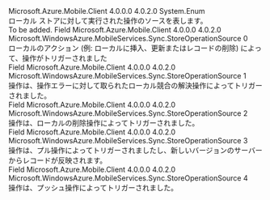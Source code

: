 <Type Name="StoreOperationSource" FullName="Microsoft.WindowsAzure.MobileServices.Sync.StoreOperationSource">
  <TypeSignature Language="C#" Value="public enum StoreOperationSource" />
  <TypeSignature Language="ILAsm" Value=".class public auto ansi sealed StoreOperationSource extends System.Enum" />
  <TypeSignature Language="DocId" Value="T:Microsoft.WindowsAzure.MobileServices.Sync.StoreOperationSource" />
  <TypeSignature Language="VB.NET" Value="Public Enum StoreOperationSource" />
  <TypeSignature Language="F#" Value="type StoreOperationSource = " />
  <AssemblyInfo>
    <AssemblyName>Microsoft.Azure.Mobile.Client</AssemblyName>
    <AssemblyVersion>4.0.0.0</AssemblyVersion>
    <AssemblyVersion>4.0.2.0</AssemblyVersion>
  </AssemblyInfo>
  <Base>
    <BaseTypeName>System.Enum</BaseTypeName>
  </Base>
  <Docs>
    <summary>
            ローカル ストアに対して実行された操作のソースを表します。
            </summary>
    <remarks>To be added.</remarks>
  </Docs>
  <Members>
    <Member MemberName="Local">
      <MemberSignature Language="C#" Value="Local" />
      <MemberSignature Language="ILAsm" Value=".field public static literal valuetype Microsoft.WindowsAzure.MobileServices.Sync.StoreOperationSource Local = int32(0)" />
      <MemberSignature Language="DocId" Value="F:Microsoft.WindowsAzure.MobileServices.Sync.StoreOperationSource.Local" />
      <MemberSignature Language="VB.NET" Value="Local" />
      <MemberSignature Language="F#" Value="Local = 0" Usage="Microsoft.WindowsAzure.MobileServices.Sync.StoreOperationSource.Local" />
      <MemberType>Field</MemberType>
      <AssemblyInfo>
        <AssemblyName>Microsoft.Azure.Mobile.Client</AssemblyName>
        <AssemblyVersion>4.0.0.0</AssemblyVersion>
        <AssemblyVersion>4.0.2.0</AssemblyVersion>
      </AssemblyInfo>
      <ReturnValue>
        <ReturnType>Microsoft.WindowsAzure.MobileServices.Sync.StoreOperationSource</ReturnType>
      </ReturnValue>
      <MemberValue>0</MemberValue>
      <Docs>
        <summary>
            ローカルのアクション (例: ローカルに挿入、更新またはレコードの削除) によって、操作がトリガーされました
            </summary>
      </Docs>
    </Member>
    <Member MemberName="LocalConflictResolution">
      <MemberSignature Language="C#" Value="LocalConflictResolution" />
      <MemberSignature Language="ILAsm" Value=".field public static literal valuetype Microsoft.WindowsAzure.MobileServices.Sync.StoreOperationSource LocalConflictResolution = int32(1)" />
      <MemberSignature Language="DocId" Value="F:Microsoft.WindowsAzure.MobileServices.Sync.StoreOperationSource.LocalConflictResolution" />
      <MemberSignature Language="VB.NET" Value="LocalConflictResolution" />
      <MemberSignature Language="F#" Value="LocalConflictResolution = 1" Usage="Microsoft.WindowsAzure.MobileServices.Sync.StoreOperationSource.LocalConflictResolution" />
      <MemberType>Field</MemberType>
      <AssemblyInfo>
        <AssemblyName>Microsoft.Azure.Mobile.Client</AssemblyName>
        <AssemblyVersion>4.0.0.0</AssemblyVersion>
        <AssemblyVersion>4.0.2.0</AssemblyVersion>
      </AssemblyInfo>
      <ReturnValue>
        <ReturnType>Microsoft.WindowsAzure.MobileServices.Sync.StoreOperationSource</ReturnType>
      </ReturnValue>
      <MemberValue>1</MemberValue>
      <Docs>
        <summary>
            操作は、操作エラーに対して取られたローカル競合の解決操作によってトリガーされました。
            </summary>
      </Docs>
    </Member>
    <Member MemberName="LocalPurge">
      <MemberSignature Language="C#" Value="LocalPurge" />
      <MemberSignature Language="ILAsm" Value=".field public static literal valuetype Microsoft.WindowsAzure.MobileServices.Sync.StoreOperationSource LocalPurge = int32(2)" />
      <MemberSignature Language="DocId" Value="F:Microsoft.WindowsAzure.MobileServices.Sync.StoreOperationSource.LocalPurge" />
      <MemberSignature Language="VB.NET" Value="LocalPurge" />
      <MemberSignature Language="F#" Value="LocalPurge = 2" Usage="Microsoft.WindowsAzure.MobileServices.Sync.StoreOperationSource.LocalPurge" />
      <MemberType>Field</MemberType>
      <AssemblyInfo>
        <AssemblyName>Microsoft.Azure.Mobile.Client</AssemblyName>
        <AssemblyVersion>4.0.0.0</AssemblyVersion>
        <AssemblyVersion>4.0.2.0</AssemblyVersion>
      </AssemblyInfo>
      <ReturnValue>
        <ReturnType>Microsoft.WindowsAzure.MobileServices.Sync.StoreOperationSource</ReturnType>
      </ReturnValue>
      <MemberValue>2</MemberValue>
      <Docs>
        <summary>
            操作は、ローカルの削除操作によってトリガーされました。
            </summary>
      </Docs>
    </Member>
    <Member MemberName="ServerPull">
      <MemberSignature Language="C#" Value="ServerPull" />
      <MemberSignature Language="ILAsm" Value=".field public static literal valuetype Microsoft.WindowsAzure.MobileServices.Sync.StoreOperationSource ServerPull = int32(3)" />
      <MemberSignature Language="DocId" Value="F:Microsoft.WindowsAzure.MobileServices.Sync.StoreOperationSource.ServerPull" />
      <MemberSignature Language="VB.NET" Value="ServerPull" />
      <MemberSignature Language="F#" Value="ServerPull = 3" Usage="Microsoft.WindowsAzure.MobileServices.Sync.StoreOperationSource.ServerPull" />
      <MemberType>Field</MemberType>
      <AssemblyInfo>
        <AssemblyName>Microsoft.Azure.Mobile.Client</AssemblyName>
        <AssemblyVersion>4.0.0.0</AssemblyVersion>
        <AssemblyVersion>4.0.2.0</AssemblyVersion>
      </AssemblyInfo>
      <ReturnValue>
        <ReturnType>Microsoft.WindowsAzure.MobileServices.Sync.StoreOperationSource</ReturnType>
      </ReturnValue>
      <MemberValue>3</MemberValue>
      <Docs>
        <summary>
            操作は、プル操作によってトリガーされましたし、新しいバージョンのサーバーからレコードが反映されます。
            </summary>
      </Docs>
    </Member>
    <Member MemberName="ServerPush">
      <MemberSignature Language="C#" Value="ServerPush" />
      <MemberSignature Language="ILAsm" Value=".field public static literal valuetype Microsoft.WindowsAzure.MobileServices.Sync.StoreOperationSource ServerPush = int32(4)" />
      <MemberSignature Language="DocId" Value="F:Microsoft.WindowsAzure.MobileServices.Sync.StoreOperationSource.ServerPush" />
      <MemberSignature Language="VB.NET" Value="ServerPush" />
      <MemberSignature Language="F#" Value="ServerPush = 4" Usage="Microsoft.WindowsAzure.MobileServices.Sync.StoreOperationSource.ServerPush" />
      <MemberType>Field</MemberType>
      <AssemblyInfo>
        <AssemblyName>Microsoft.Azure.Mobile.Client</AssemblyName>
        <AssemblyVersion>4.0.0.0</AssemblyVersion>
        <AssemblyVersion>4.0.2.0</AssemblyVersion>
      </AssemblyInfo>
      <ReturnValue>
        <ReturnType>Microsoft.WindowsAzure.MobileServices.Sync.StoreOperationSource</ReturnType>
      </ReturnValue>
      <MemberValue>4</MemberValue>
      <Docs>
        <summary>
            操作は、プッシュ操作によってトリガーされました。
            </summary>
      </Docs>
    </Member>
  </Members>
</Type>